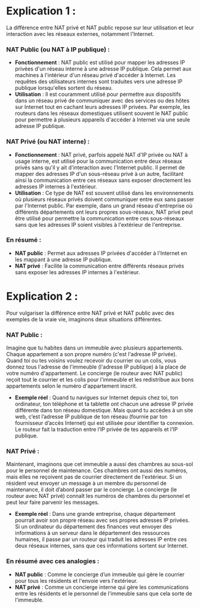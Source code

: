 # Explication 1 : 

La différence entre NAT privé et NAT public repose sur leur utilisation et leur interaction avec les réseaux externes, notamment l'Internet.

### NAT Public (ou NAT à IP publique) :
- **Fonctionnement** : NAT public est utilisé pour mapper les adresses IP privées d'un réseau interne à une adresse IP publique. Cela permet aux machines à l'intérieur d'un réseau privé d'accéder à Internet. Les requêtes des utilisateurs internes sont traduites vers une adresse IP publique lorsqu'elles sortent du réseau.
- **Utilisation** : Il est couramment utilisé pour permettre aux dispositifs dans un réseau privé de communiquer avec des services ou des hôtes sur Internet tout en cachant leurs adresses IP privées. Par exemple, les routeurs dans les réseaux domestiques utilisent souvent le NAT public pour permettre à plusieurs appareils d'accéder à Internet via une seule adresse IP publique.

### NAT Privé (ou NAT interne) :
- **Fonctionnement** : NAT privé, parfois appelé NAT d'IP privée ou NAT à usage interne, est utilisé pour la communication entre deux réseaux privés sans qu'il y ait d'interaction avec l'Internet public. Il permet de mapper des adresses IP d'un sous-réseau privé à un autre, facilitant ainsi la communication entre ces réseaux sans exposer directement les adresses IP internes à l'extérieur.
- **Utilisation** : Ce type de NAT est souvent utilisé dans les environnements où plusieurs réseaux privés doivent communiquer entre eux sans passer par l'Internet public. Par exemple, dans un grand réseau d'entreprise où différents départements ont leurs propres sous-réseaux, NAT privé peut être utilisé pour permettre la communication entre ces sous-réseaux sans que les adresses IP soient visibles à l'extérieur de l'entreprise.

### En résumé :
- **NAT public** : Permet aux adresses IP privées d'accéder à l'Internet en les mappant à une adresse IP publique.
- **NAT privé** : Facilite la communication entre différents réseaux privés sans exposer les adresses IP internes à l'extérieur.



# Explication 2 : 

Pour vulgariser la différence entre NAT privé et NAT public avec des exemples de la vraie vie, imaginons deux situations différentes.

### NAT Public : 
Imagine que tu habites dans un immeuble avec plusieurs appartements. Chaque appartement a son propre numéro (c'est l'adresse IP privée). Quand toi ou tes voisins voulez recevoir du courrier ou un colis, vous donnez tous l'adresse de l'immeuble (l'adresse IP publique) à la place de votre numéro d'appartement. Le concierge (le routeur avec NAT public) reçoit tout le courrier et les colis pour l'immeuble et les redistribue aux bons appartements selon le numéro d'appartement inscrit.

- **Exemple réel** : Quand tu navigues sur Internet depuis chez toi, ton ordinateur, ton téléphone et ta tablette ont chacun une adresse IP privée différente dans ton réseau domestique. Mais quand tu accèdes à un site web, c’est l’adresse IP publique de ton réseau (fournie par ton fournisseur d’accès Internet) qui est utilisée pour identifier ta connexion. Le routeur fait la traduction entre l’IP privée de tes appareils et l’IP publique.

### NAT Privé : 
Maintenant, imaginons que cet immeuble a aussi des chambres au sous-sol pour le personnel de maintenance. Ces chambres ont aussi des numéros, mais elles ne reçoivent pas de courrier directement de l'extérieur. Si un résident veut envoyer un message à un membre du personnel de maintenance, il doit d’abord passer par le concierge. Le concierge (le routeur avec NAT privé) connaît les numéros de chambres du personnel et peut leur faire parvenir les messages.

- **Exemple réel** : Dans une grande entreprise, chaque département pourrait avoir son propre réseau avec ses propres adresses IP privées. Si un ordinateur du département des finances veut envoyer des informations à un serveur dans le département des ressources humaines, il passe par un routeur qui traduit les adresses IP entre ces deux réseaux internes, sans que ces informations sortent sur Internet.

### En résumé avec ces analogies :
- **NAT public** : Comme le concierge d’un immeuble qui gère le courrier pour tous les résidents et l'envoie vers l'extérieur.
- **NAT privé** : Comme un concierge interne qui gère les communications entre les résidents et le personnel de l'immeuble sans que cela sorte de l'immeuble.
